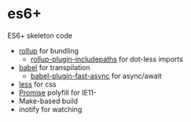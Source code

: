 # es6+

ES6+ skeleton code

  - [rollup](https://rollupjs.org/) for bundling
    - [rollup-plugin-includepaths](https://github.com/dot-build/rollup-plugin-includepaths) for dot-less imports
  - [babel](https://babeljs.io/) for transpilation
    - [babel-plugin-fast-async](https://github.com/MatAtBread/fast-async) for async/await
  - [less](https://github.com/less/less.js) for css
  - [Promise](https://github.com/ondras/promise) polyfill for IE11-
  - Make-based build
  - inotify for watching
